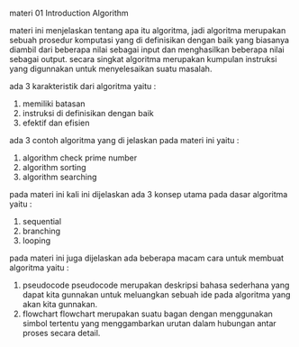 materi 01 Introduction Algorithm

materi ini menjelaskan tentang apa itu algoritma, jadi algoritma merupakan sebuah prosedur komputasi yang di definisikan dengan baik yang biasanya diambil dari beberapa nilai sebagai input dan menghasilkan beberapa nilai sebagai output. secara singkat algoritma merupakan kumpulan instruksi yang digunnakan untuk menyelesaikan suatu masalah.

ada 3 karakteristik dari algoritma yaitu :

1. memiliki batasan
2. instruksi di definisikan dengan baik
3. efektif dan efisien

ada 3 contoh algoritma yang di jelaskan pada materi ini yaitu :

1. algorithm check prime number
2. algorithm sorting
3. algorithm searching

pada materi ini kali ini dijelaskan ada 3 konsep utama pada dasar algoritma yaitu :

1. sequential
2. branching
3. looping

pada materi ini juga dijelaskan ada beberapa macam cara untuk membuat algoritma yaitu :

1. pseudocode
   pseudocode merupakan deskripsi bahasa sederhana yang dapat kita gunnakan untuk meluangkan sebuah ide pada algoritma yang akan kita gunnakan.
2. flowchart
   flowchart merupakan suatu bagan dengan menggunakan simbol tertentu yang menggambarkan urutan dalam hubungan antar proses secara detail.
